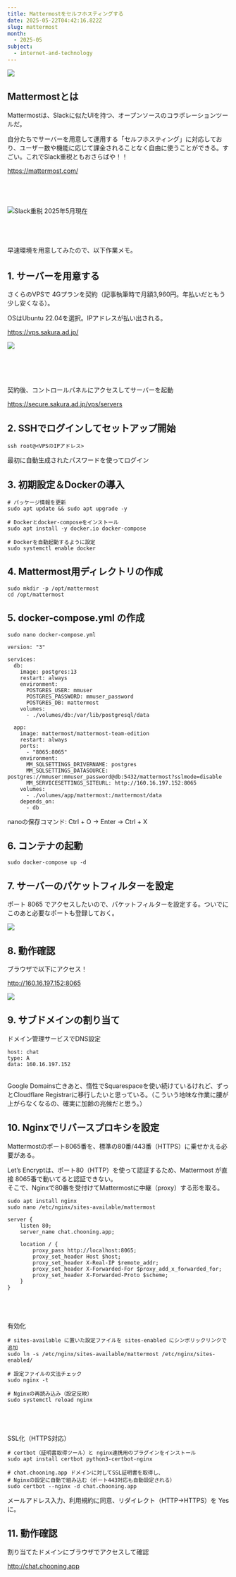 ```yaml
---
title: Mattermostをセルフホスティングする
date: 2025-05-22T04:42:16.822Z
slug: mattermost
month:
  - 2025-05
subject:
  - internet-and-technology
---
```





![](/images/diary/mattermost/47.png)

## Mattermostとは

Mattermostは、Slackに似たUIを持つ、オープンソースのコラボレーションツールだ。

自分たちでサーバーを用意して運用する「セルフホスティング」に対応しており、ユーザー数や機能に応じて課金されることなく自由に使うことができる。すごい。これでSlack重税ともおさらばや！！

<https://mattermost.com/>

###### 　﻿

![Slack重税 2025年5月現在](/images/diary/mattermost/44.png)

######   ﻿

早速環境を用意してみたので、以下作業メモ。

######  

## 1. サーバーを用意する

さくらのVPSで 4Gプランを契約（記事執筆時で月額3,960円。年払いだともう少し安くなる）。

OSはUbuntu 22.04を選択。IPアドレスが払い出される。

<https://vps.sakura.ad.jp/>

![](/images/diary/mattermost/45.png)

######  

###### ﻿

契約後、コントロールパネルにアクセスしてサーバーを起動

<https://secure.sakura.ad.jp/vps/servers>



## ﻿2. SSHでログインしてセットアップ開始

```
ssh root@<VPSのIPアドレス>
```

最初に自動生成されたパスワードを使ってログイン



## 3. 初期設定＆Dockerの導入

```
# パッケージ情報を更新
sudo apt update && sudo apt upgrade -y

# Dockerとdocker-composeをインストール
sudo apt install -y docker.io docker-compose

# Dockerを自動起動するように設定
sudo systemctl enable docker
```



## 4﻿. Mattermost用ディレクトリの作成

```
sudo mkdir -p /opt/mattermost
cd /opt/mattermost
```



## 5. docker-compose.yml の作成

```
sudo nano docker-compose.yml
```

```
version: "3"

services:
  db:
    image: postgres:13
    restart: always
    environment:
      POSTGRES_USER: mmuser
      POSTGRES_PASSWORD: mmuser_password
      POSTGRES_DB: mattermost
    volumes:
      - ./volumes/db:/var/lib/postgresql/data

  app:
    image: mattermost/mattermost-team-edition
    restart: always
    ports:
      - "8065:8065"
    environment:
      MM_SQLSETTINGS_DRIVERNAME: postgres
      MM_SQLSETTINGS_DATASOURCE: postgres://mmuser:mmuser_password@db:5432/mattermost?sslmode=disable
      MM_SERVICESETTINGS_SITEURL: http://160.16.197.152:8065
    volumes:
      - ./volumes/app/mattermost:/mattermost/data
    depends_on:
      - db
```



nanoの保存コマンド: Ctrl + O → Enter → Ctrl + X



## 6. コンテナの起動

```
sudo docker-compose up -d
```



## 7. サーバーのパケットフィルターを設定

ポート 8065 でアクセスしたいので、パケットフィルターを設定する。ついでにこのあと必要なポートも登録しておく。

![](/images/diary/mattermost/48.png)



## 8. 動作確認

ブラウザで以下にアクセス！

<http://160.16.197.152:8065>

![](/images/diary/mattermost/49.png)



## 9. サブドメインの割り当て

ドメイン管理サービスでDNS設定

```
host: chat
type: A
data: 160.16.197.152
```

\
Google Domains亡きあと、惰性でSquarespaceを使い続けているけれど、ずっとCloudflare Registrarに移行したいと思っている。（こういう地味な作業に腰が上がらなくなるの、確実に加齢の兆候だと思う。）

## 10. Nginxでリバースプロキシを設定

Mattermostのポート8065番を、標準の80番/443番（HTTPS）に乗せかえる必要がある。

Let’s Encryptは、ポート80（HTTP）を使って認証するため、Mattermost が直接 8065番で動いてると認証できない。\
そこで、Nginxで80番を受付けてMattermostに中継（proxy）する形を取る。

```
sudo apt install nginx
sudo nano /etc/nginx/sites-available/mattermost
```

```
server {
    listen 80;
    server_name chat.chooning.app;

    location / {
        proxy_pass http://localhost:8065;
        proxy_set_header Host $host;
        proxy_set_header X-Real-IP $remote_addr;
        proxy_set_header X-Forwarded-For $proxy_add_x_forwarded_for;
        proxy_set_header X-Forwarded-Proto $scheme;
    }
}
```

######  ﻿

有効化

```
# sites-available に置いた設定ファイルを sites-enabled にシンボリックリンクで追加
sudo ln -s /etc/nginx/sites-available/mattermost /etc/nginx/sites-enabled/

# 設定ファイルの文法チェック
sudo nginx -t

# Nginxの再読み込み（設定反映）
sudo systemctl reload nginx
```

######  ﻿

SSL化（HTTPS対応）

```
# certbot（証明書取得ツール）と nginx連携用のプラグインをインストール
sudo apt install certbot python3-certbot-nginx

# chat.chooning.app ドメインに対してSSL証明書を取得し、
# Nginxの設定に自動で組み込む（ポート443対応も自動設定される）
sudo certbot --nginx -d chat.chooning.app
```

メールアドレス入力、利用規約に同意、リダイレクト（HTTP→HTTPS）を Yes に。



## 11. 動作確認

割り当てたドメインにブラウザでアクセスして確認

<http://chat.chooning.app>